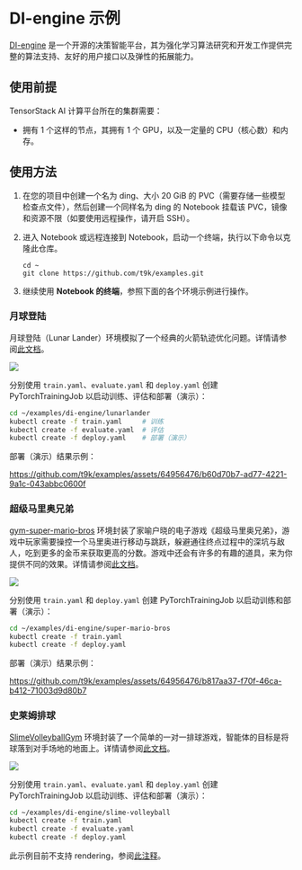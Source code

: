 # DI-engine 示例

[DI-engine](https://github.com/opendilab/DI-engine) 是一个开源的决策智能平台，其为强化学习算法研究和开发工作提供完整的算法支持、友好的用户接口以及弹性的拓展能力。

## 使用前提

TensorStack AI 计算平台所在的集群需要：

* 拥有 1 个这样的节点，其拥有 1 个 GPU，以及一定量的 CPU（核心数）和内存。

## 使用方法

1. 在您的项目中创建一个名为 ding、大小 20 GiB 的 PVC（需要存储一些模型检查点文件），然后创建一个同样名为 ding 的 Notebook 挂载该 PVC，镜像和资源不限（如要使用远程操作，请开启 SSH）。

1. 进入 Notebook 或远程连接到 Notebook，启动一个终端，执行以下命令以克隆此仓库。

    ```shell
    cd ~
    git clone https://github.com/t9k/examples.git
    ```

1. 继续使用 **Notebook 的终端**，参照下面的各个环境示例进行操作。

### 月球登陆

月球登陆（Lunar Lander）环境模拟了一个经典的火箭轨迹优化问题。详情请参阅[此文档](https://di-engine-docs.readthedocs.io/zh_CN/latest/13_envs/lunarlander_zh.html)。

![](https://gymnasium.farama.org/_images/lunar_lander.gif)

分别使用 `train.yaml`、`evaluate.yaml` 和 `deploy.yaml` 创建 PyTorchTrainingJob 以启动训练、评估和部署（演示）：

```bash
cd ~/examples/di-engine/lunarlander
kubectl create -f train.yaml     # 训练
kubectl create -f evaluate.yaml  # 评估
kubectl create -f deploy.yaml    # 部署（演示）
```

部署（演示）结果示例：

https://github.com/t9k/examples/assets/64956476/b60d70b7-ad77-4221-9a1c-043abbc0600f

### 超级马里奥兄弟

[gym-super-mario-bros](https://github.com/Kautenja/gym-super-mario-bros) 环境封装了家喻户晓的电子游戏《超级马里奥兄弟》，游戏中玩家需要操控一个马里奥进行移动与跳跃，躲避通往终点过程中的深坑与敌人，吃到更多的金币来获取更高的分数。游戏中还会有许多的有趣的道具，来为你提供不同的效果。详情请参阅[此文档](https://di-engine-docs.readthedocs.io/zh_CN/latest/13_envs/gym_super_mario_bros_zh.html)。

![](https://user-images.githubusercontent.com/2184469/40948820-3d15e5c2-6830-11e8-81d4-ecfaffee0a14.png)

分别使用 `train.yaml` 和 `deploy.yaml` 创建 PyTorchTrainingJob 以启动训练和部署（演示）：

```bash
cd ~/examples/di-engine/super-mario-bros
kubectl create -f train.yaml
kubectl create -f deploy.yaml
```

部署（演示）结果示例：

https://github.com/t9k/examples/assets/64956476/b817aa37-f70f-46ca-b412-71003d9d80b7

### 史莱姆排球

[SlimeVolleyballGym](https://github.com/hardmaru/slimevolleygym) 环境封装了一个简单的一对一排球游戏，智能体的目标是将球落到对手场地的地面上。详情请参阅[此文档](https://di-engine-docs.readthedocs.io/zh_CN/latest/13_envs/gym_super_mario_bros_zh.html)。

![](https://otoro.net/img/slimegym/pixel.gif)

分别使用 `train.yaml`、`evaluate.yaml` 和 `deploy.yaml` 创建 PyTorchTrainingJob 以启动训练、评估和部署（演示）：

```bash
cd ~/examples/di-engine/slime-volleyball
kubectl create -f train.yaml
kubectl create -f evaluate.yaml
kubectl create -f deploy.yaml
```

此示例目前不支持 rendering，参阅[此注释](https://github.com/opendilab/DI-engine/blob/main/dizoo/slime_volley/envs/slime_volley_env.py#L98)。
